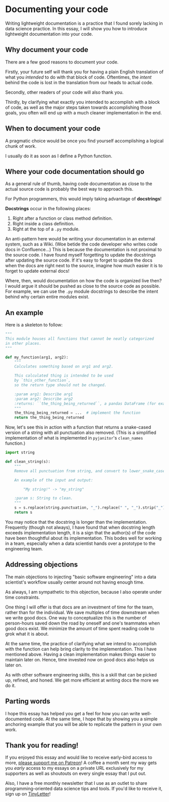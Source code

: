 # Documenting your code

Writing lightweight documentation is a practice that I found
sorely lacking in data science practice.
In this essay, I will show you how to introduce lightweight documentation
into your code.

## Why document your code

There are a few good reasons to document your code.

Firstly, your future self will thank you
for having a plain English translation of what you _intended_ to do
with that block of code.
Oftentimes, the _intent_ behind the code
is lost in the translation from our heads to actual code.

Secondly, other readers of your code
will also thank you.

Thirdly, by clarifying what exactly you intended to accomplish with a block of code,
as well as the major steps taken towards accomplishing those goals,
you often will end up with a much cleaner implementation in the end.

## When to document your code

A pragmatic choice would be once you find yourself accomplishing
a logical chunk of work.

I usually do it as soon as I define a Python function.

## Where your code documentation should go

As a general rule of thumb,
having code documentation as close to the actual source code
is probably the best way to approach this.

For Python programmers, this would imply taking advantage of __docstrings__!

**Docstrings** occur in the following places:

1. Right after a function or class method definition.
1. Right inside a class definition.
1. Right at the top of a `.py` module.

An anti-pattern here
would be writing your documentation in an external system,
such as a Wiki.
(Woe betide the code developer who writes code docs in Confluence...)
This is because the documentation is not proximal to the source code.
I have found myself forgetting to update the docstrings
after updating the source code.
If it's easy to forget to update the docs
when the docs are right next to the source,
imagine how much easier it is to forget to update external docs!

Where, then, would documentation on how the code is organized live then?
I would argue it should be pushed as close to the source code as possible.
For example, we can use the `.py` module docstrings
to describe the intent behind why certain entire modules exist.

## An example

Here is a skeleton to follow:

```python
"""
This module houses all functions that cannot be neatly categorized
in other places.
"""

def my_function(arg1, arg2):
    """
    Calculates something based on arg1 and arg2.

    This calculated thing is intended to be used
    by `this_other_function`,
    so the return type should not be changed.

    :param arg1: Describe arg1
    :param arg2: Describe arg2
    :returns: ``the_thing_being_returned``, a pandas DataFrame (for example).
    """
    the_thing_being_returned = ...  # implement the function
    return the_thing_being_returned
```

Now, let's see this in action with a function
that returns a snake-cased version of a string
with all punctuation also removed.
(This is a simplified implementation of what is implemented in `pyjanitor`'s
`clean_names` function.)

```python
import string

def clean_string(s):
    """
    Remove all punctuation from string, and convert to lower_snake_case.

    An example of the input and output:

        "My string!" -> "my_string"

    :param s: String to clean.
    """
    s = s.replace(string.punctuation, "_").replace(" ", "_").strip("_").lower()
    return s
```

You may notice that the docstring is longer than the implementation.
Frequently (though not always),
I have found that when docstring length exceeds implementation length,
it is a sign that the author(s) of the code
have been thoughtful about its implementation.
This bodes well for working in a team,
especially when a data scientist hands over a prototype
to the engineering team.

## Addressing objections

The main objections to injecting "basic software engineering"
into a data scientist's workflow
usually center around not having enough time.

As always, I am sympathetic to this objection,
because I also operate under time constraints.

One thing I will offer is that docs are an investment of time
for the team, rather than for the individual.
We save multiples of time downstream
when we write good docs.
One way to conceptualize this is the number of person-hours saved
down the road by oneself and one's teammates when good docs exist.
We minimize the amount of time spent reading code
to grok what it is about.

At the same time,
the practice of clarifying what we intend to accomplish with the function
can help bring clarity to the implementation.
This I have mentioned above.
Having a clean implementation makes things easier to maintain later on.
Hence, time invested now on good docs
also helps us later on.

As with other software engineering skills,
this is a skill that can be picked up, refined, and honed.
We get more efficient at writing docs the more we do it.

## Parting words

I hope this essay has helped you get a feel
for how you can write well-documented code.
At the same time, I hope that by showing you a simple anchoring example
that you will be able to replicate the pattern in your own work.

## Thank you for reading!

If you enjoyed this essay and would like to receive early-bird access to more,
[please support me on Patreon][patreon]!
A coffee a month sent my way gets you _early_ access to my essays
on a private URL exclusively for my supporters
as well as shoutouts on every single essay that I put out.

[patreon]: https://patreon.com/ericmjl

Also, I have a free monthly newsletter that I use as an outlet
to share programming-oriented data science tips and tools.
If you'd like to receive it, sign up on [TinyLetter][tinyletter]!

[tinyletter]: https://tinyletter.com/ericmjl
